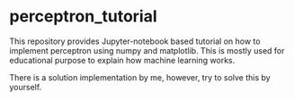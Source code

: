 # perceptron_tutorial

This repository provides Jupyter-notebook based tutorial on how to implement perceptron using numpy and matplotlib.
This is mostly used for educational purpose to explain how machine learning works. 

There is a solution implementation by me, however, try to solve this by yourself. 
